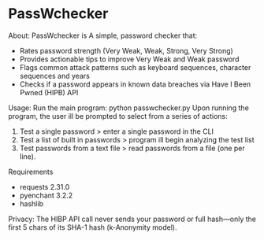 # PassWchecker

About:
PassWchecker is A simple, password checker that:
- Rates password strength (Very Weak, Weak, Strong, Very Strong) 
- Provides actionable tips to improve Very Weak and Weak password
- Flags common attack patterns such as keyboard sequences, character sequences and years
- Checks if a password appears in known data breaches via Have I Been Pwned (HIPB) API

Usage:
Run the main program: python passwchecker.py
Upon running the program, the user ill be prompted to select from a series of actions:
1.	Test a single password > enter a single password in the CLI
2.	Test a list of built in passwords > program ill begin analyzing the test list 
3.	Test passwords from a text file > read passwords from a file (one per line).

Requirements
- requests 2.31.0
- pyenchant 3.2.2
- hashlib

Privacy:
The HIBP API call never sends your password or full hash—only the first 5 chars of its SHA-1 hash (k-Anonymity model).
